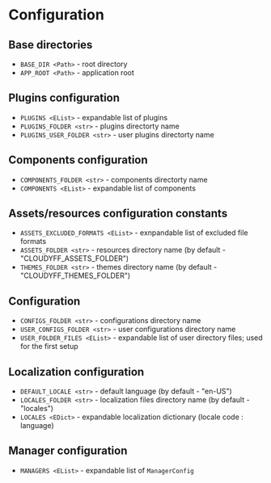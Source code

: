 # Configuration

## Base directories
* `BASE_DIR <Path>` - root directory
* `APP_ROOT <Path>` - application root

## Plugins configuration
* `PLUGINS <EList>` - expandable list of plugins
* `PLUGINS_FOLDER <str>` - plugins directorty name
* `PLUGINS_USER_FOLDER <str>` - user plugins directorty name


## Components configuration
* `COMPONENTS_FOLDER <str>` - components directorty name
* `COMPONENTS <EList>` - expandable list of components


## Assets/resources configuration constants
* `ASSETS_EXCLUDED_FORMATS <EList>` - exnpandable list of excluded file formats
* `ASSETS_FOLDER <str>` - resources directory name (by default - "CLOUDYFF_ASSETS_FOLDER")
* `THEMES_FOLDER <str>` - themes directory name (by default - "CLOUDYFF_THEMES_FOLDER")


## Configuration
* `CONFIGS_FOLDER <str>` - configurations directory name
* `USER_CONFIGS_FOLDER <str>` - user configurations directory name
* `USER_FOLDER_FILES <EList>` - expandable list of user directory files; used for the first setup


## Localization configuration
* `DEFAULT_LOCALE <str>` - default language (by default - "en-US")
* `LOCALES_FOLDER <str>` - localization files directory name (by default - "locales")
* `LOCALES <EDict>` - expandable localization dictionary (locale code : language)


## Manager configuration
* `MANAGERS <EList>` - expandable list of `ManagerConfig`
